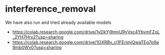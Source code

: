 # interference_removal

We have also run and tried already available models
- https://colab.research.google.com/drive/1yDkYj9mnURyVsc4YbvmFZoL_2YH7Hrx2?usp=sharing
- https://colab.research.google.com/drive/1GXRBv_cl1FErimjQwaTEg7p9a9mb0Wv0?usp=sharing
